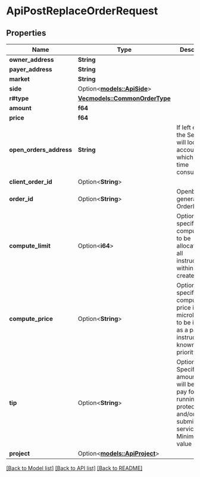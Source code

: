 # ApiPostReplaceOrderRequest

## Properties

Name | Type | Description | Notes
------------ | ------------- | ------------- | -------------
**owner_address** | **String** |  | 
**payer_address** | **String** |  | 
**market** | **String** |  | 
**side** | Option<[**models::ApiSide**](apiSide.md)> |  | [optional]
**r#type** | [**Vec<models::CommonOrderType>**](commonOrderType.md) |  | 
**amount** | **f64** |  | 
**price** | **f64** |  | 
**open_orders_address** | **String** | If left empty the Serum API will lookup the account which can be time consuming | 
**client_order_id** | Option<**String**> |  | [optional]
**order_id** | Option<**String**> | Openbook generated OrderID | [optional]
**compute_limit** | Option<**i64**> | Optional: specifies total compute limit to be allocated for all instructions within the created tx | [optional]
**compute_price** | Option<**String**> | Optional: specifies compute price in microlamports to be included as a part of instruction, known as priority fee | [optional]
**tip** | Option<**String**> | Optional: Specifies a tip amount that will be used to pay for front-running protection and/or bundle submission services. Minimum value is 1025 | [optional]
**project** | Option<[**models::ApiProject**](apiProject.md)> |  | [optional]

[[Back to Model list]](../README.md#documentation-for-models) [[Back to API list]](../README.md#documentation-for-api-endpoints) [[Back to README]](../README.md)


